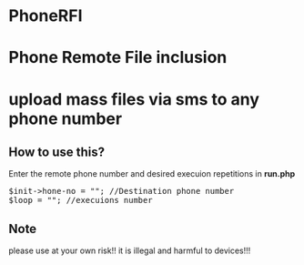 # PhoneRFI

# Phone Remote File inclusion
# upload mass files via sms to any phone number

## How to use this?
Enter the remote phone number and desired execuion repetitions in <b>run.php</b>
<pre>$init->hone-no = ""; //Destination phone number
$loop = ""; //execuions number</pre>

## Note
please use at your own risk!! it is illegal and harmful to devices!!!
